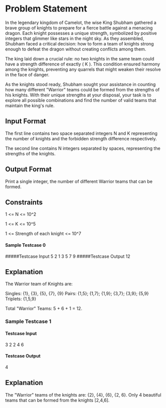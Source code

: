 # Problem Statement
In the legendary kingdom of Camelot, the wise King Shubham gathered a brave group of knights to prepare for a fierce battle against a menacing dragon. Each knight possesses a unique strength, symbolized by positive integers that glimmer like stars in the night sky. As they assembled, Shubham faced a critical decision: how to form a team of knights strong enough to defeat the dragon without creating conflicts among them.

The king laid down a crucial rule: no two knights in the same team could have a strength difference of exactly ( K ). This condition ensured harmony among the knights, preventing any quarrels that might weaken their resolve in the face of danger. 

As the knights stood ready, Shubham sought your assistance in counting how many different "Warrior" teams could be formed from the strengths of his knights. With their unique strengths at your disposal, your task is to explore all possible combinations and find the number of valid teams that maintain the king's rule.

## Input Format
The first line contains two space separated integers N and K representing the number of knights and the forbidden strength difference respectively.

The second line contains N integers separated by spaces, representing the strengths of the knights.

## Output Format
Print a single integer, the number of different Warrior teams that can be formed.

## Constraints
1 <= N <= 10^2

1 <= K <= 10^5

1 <= Strength of each knight <= 10^7

#### Sample Testcase 0
#####Testcase Input
5 2
1 3 5 7 9
#####Testcase Output
12
## Explanation
The Warrior team of Knights are:


Singles: {1}, {3}, {5}, {7}, {9}
Pairs: {1,5}; {1,7}; {1,9}; {3,7}; {3,9}; {5,9}
Triplets: {1,5,9}


Total "Warrior" Teams: 5 + 6 + 1 = 12.

### Sample Testcase 1
#### Testcase Input
3 2
2 4 6
#### Testcase Output
4
## Explanation
The "Warrior" teams of the knights are: 
{2}, {4}, {6}, {2, 6}.
Only 4 beautiful teams that can be formed from the knights [2,4,6].
